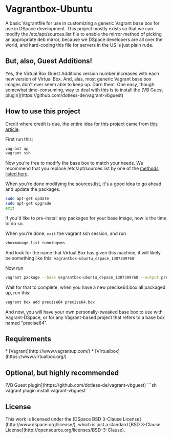 <h1>Vagrantbox-Ubuntu</h1>
A basic Vagrantfile for use in customizing a generic Vagrant base box for use in 
DSpace development. This project mostly exists so that we can modify the 
/etc/apt/sources.list file to enable the mirror method of picking an appropriate 
deb mirror, because we DSpace developers are all over the world, and hard-coding 
this file for servers in the US is just plain rude. 

<h2>But, also, Guest Additions!</h2>
Yes, the Virtual Box Guest Additions version number increases with each new version
of Virtual Box. And, alas, most generic Vagrant base box images don't ever
seem able to keep up. Darn them. One easy, though somewhat time-consuming, way to
deal with this is to install the [VB Guest plugin](https://github.com/dotless-de/vagrant-vbguest) 

<h2>How to use this project</h2>

Credit where credit is due, the entire idea for this project came from [this article](http://www.pvcloudsystems.com/2012/10/vagrant-modify-existing-box/).

First run this:

```sh
vagrant up
vagrant ssh
```

Now you're free to modify the base box to match your needs. We recommend that you replace
/etc/apt/sources.list by one of the [methods listed here](http://askubuntu.com/questions/319433/making-mirror-mirrors-ubuntu-com-highly-available).

When you're done modifying the sources.list, it's a good idea to go ahead and update the packages.

```sh
sudo apt-get update
sudo apt-get upgrade
exit
```

If you'd like to pre-install any packages for your base image, now is the time to do so.

When you're done, <code>exit</code> the vagrant ssh session, and run

```sh
vboxmanage list runningvms
```

And look for the name that Virtual Box has given this machine, it will likely be something like this: <code>vagrantbox-ubuntu_dspace_1387309768</code>

Now run

```sh
vagrant package --base vagrantbox-ubuntu_dspace_1387309768 --output precise64.box
```

Wait for that to complete, when you have a new precise64.box all packaged up, run this:

```sh
vagrant box add precise64 precise64.box
```

And now, you will have your own personally-tweaked base box to use with Vagrant-DSpace, or for any Vagrant-based project that refers to a base box named "precise64".

<h2>Requirements</h2>
 * [Vagrant](http://www.vagrantup.com/)
 * [Virtualbox](https://www.virtualbox.org/)

<h2>Optional, but highly recommended</h2>
[VB Guest plugin](https://github.com/dotless-de/vagrant-vbguest) 
```sh
vagrant plugin install vagrant-vbguest
```

<h2>License</h2>
This work is licensed under the [DSpace BSD 3-Clause License](http://www.dspace.org/license/), which is just a standard [BSD 3-Clause License](http://opensource.org/licenses/BSD-3-Clause).
